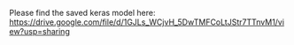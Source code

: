 Please find the saved keras model here: https://drive.google.com/file/d/1GJLs_WCjvH_5DwTMFCoLtJStr7TTnvM1/view?usp=sharing

